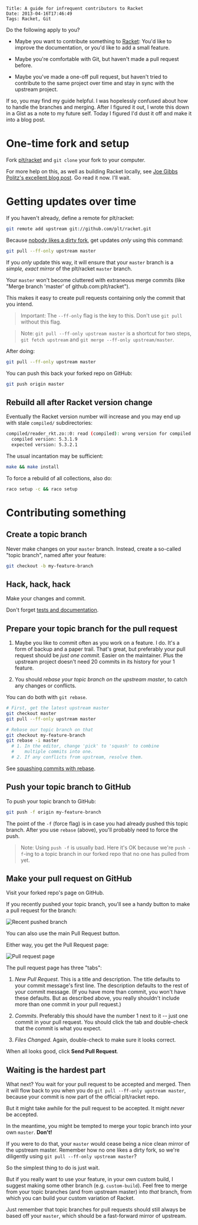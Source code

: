     Title: A guide for infrequent contributors to Racket
    Date: 2013-04-16T17:46:49
    Tags: Racket, Git

Do the following apply to you?

- Maybe you want to contribute something to [Racket][]: You'd like to
  improve the documentation, or you'd like to add a small feature.

- Maybe you're comfortable with Git, but haven't made a pull request
  before.

- Maybe you've made a one-off pull request, but haven't tried to
  contribute to the same project over time and stay in sync with the
  upstream project.

If so, you may find my guide helpful. I was hopelessly confused about
how to handle the branches and merging. After I figured it out, I
wrote this down in a Gist as a note to my future self. Today I figured
I'd dust it off and make it into a blog post.

<!-- more -->

# One-time fork and setup

Fork [plt/racket](https://github.com/plt/racket) and `git clone` your
fork to your computer.

For more help on this, as well as building Racket locally, see [Joe
Gibbs Politz's excellent blog post][]. Go read it now. I'll wait.

# Getting updates over time

If you haven't already, define a remote for plt/racket:

```sh
git remote add upstream git://github.com/plt/racket.git
```

Because [nobody likes a dirty fork][], get updates _only_ using this
command:

```sh
git pull --ff-only upstream master
```

If you _only_ update this way, it will ensure that your `master`
branch is a _simple, exact mirror_ of the plt/racket `master` branch.

Your `master` won't become cluttered with extraneous merge commits
(like "Merge branch 'master' of github.com:plt/racket").

This makes it easy to create pull requests containing only the
commit that you intend.

> Important: The `--ff-only` flag is the key to this. Don't use `git
> pull` without this flag.

> Note: `git pull --ff-only upstream master` is a shortcut for two
> steps, `git fetch upstream` and `git merge --ff-only
> upstream/master`.

After doing:

```sh
git pull --ff-only upstream master
```

You can push this back your forked repo on GitHub:

```sh
git push origin master
```

## Rebuild all after Racket version change

Eventually the Racket version number will increase and you may end up
with stale `compiled/` subdirectories:

```sh
compiled/reader_rkt.zo::0: read (compiled): wrong version for compiled code
  compiled version: 5.3.1.9
  expected version: 5.3.2.1
```

The usual incantation may be sufficient:

```sh
make && make install
```

To force a rebuild of all collections, also do:

```sh
raco setup -c && raco setup
```

# Contributing something

## Create a topic branch

Never make changes on your `master` branch. Instead, create a
so-called "topic branch", named after your feature:

```sh
git checkout -b my-feature-branch
```

## Hack, hack, hack

Make your changes and commit.

Don't forget [tests and documentation][].

## Prepare your topic branch for the pull request

1. Maybe you like to commit often as you work on a feature. I do. It's
   a form of backup and a paper trail. That's great, but preferably
   your pull request should be _just one commit_. Easier on the
   maintainer. Plus the upstream project doesn't need 20 commits in
   its history for your 1 feature.

2. You should _rebase your topic branch on the upstream master_, to
   catch any changes or conflicts.

You can do both with `git rebase`.

```sh
# First, get the latest upstream master
git checkout master
git pull --ff-only upstream master

# Rebase our topic branch on that
git checkout my-feature-branch
git rebase -i master
  # 1. In the editor, change 'pick' to 'squash' to combine
  #    multiple commits into one.
  # 2. If any conflicts from upstream, resolve them.
```

See [squashing commits with rebase][].

## Push your topic branch to GitHub

To push your topic branch to GitHub:

```sh
git push -f origin my-feature-branch
```

The point of the `-f` (force flag) is in case you had already pushed
this topic branch. After you use `rebase` (above), you'll probably
need to force the push.

> Note: Using `push -f` is usually bad. Here it's OK because we're
> `push -f`-ing to a topic branch in our forked repo that no one has
> pulled from yet.

## Make your pull request on GitHub

Visit your forked repo's page on GitHub.

If you recently pushed your topic branch, you'll see a handy button to
make a pull request for the branch:

![Recent pushed branch](http://i.imgur.com/qVF2l.png)

You can also use the main Pull Request button.

Either way, you get the Pull Request page:

![Pull request page](http://i.imgur.com/WdyV7.png)

The pull request page has three "tabs":

1. _New Pull Request_. This is a title and description. The title
   defaults to your commit message's first line. The description
   defaults to the rest of your commit message. (If you have more than
   commit, you won't have these defaults. But as described above, you
   really shouldn't include more than one commit in your pull
   request.)

2. _Commits_. Preferably this should have the number 1 next to it --
   just one commit in your pull request. You should click the tab and
   double-check that the commit is what you expect.

3. _Files Changed_. Again, double-check to make sure it looks correct.

When all looks good, click __Send Pull Request__.

## Waiting is the hardest part

What next?  You wait for your pull request to be accepted and
merged. Then it will flow back to you when you do `git pull --ff-only
upstream master`, because your commit is now part of the official
plt/racket repo.

But it might take awhile for the pull request to be accepted. It might
_never_ be accepted.

In the meantime, you might be tempted to merge your topic branch into
your own `master`.  __Don't!__

If you were to do that, your `master` would cease being a nice clean
mirror of the upstream master.  Remember how no one likes a dirty
fork, so we're diligently using `git pull --ff-only upstream master`?

So the simplest thing to do is just wait.

But if you really want to use your feature, in your own custom build,
I suggest making some other branch (e.g. `custom-build`). Feel free to
merge from your topic branches (and from upstream master) into _that_
branch, from which you can build your custom variation of Racket.

Just remember that topic branches for pull requests should still
always be based off your `master`, which should be a fast-forward
mirror of upstream.

[Racket]: http://www.racket-lang.org
[Joe Gibbs Politz's excellent blog post]: http://blog.racket-lang.org/2012/11/tutorial-contributing-to-racket.html
[nobody likes a dirty fork]: http://blog.evan.pro/keeping-a-clean-github-fork-part-1
[tests and documentation]: http://blog.racket-lang.org/2012/11/tutorial-contributing-to-racket.html
[squashing commits with rebase]: http://gitready.com/advanced/2009/02/10/squashing-commits-with-rebase.html
